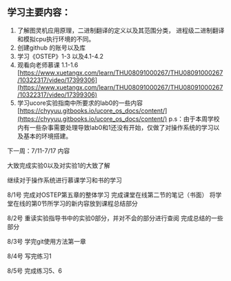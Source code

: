 ## 学习主要内容：

1. 了解图灵机应用原理，二进制翻译的定义以及其范围分类， 进程级二进制翻译和模拟cpu执行环境的不同。
2. 创建github 的账号以及库
3. 学习《OSTEP》1-3 以及4.1-4.2
4. 观看向老师慕课 1.1-1.6 [https://www.xuetangx.com/learn/THU08091000267/THU08091000267/10322317/video/17399306](https://www.xuetangx.com/learn/THU08091000267/THU08091000267/10322317/video/17399306)
5. 学习ucore实验指南中所要求的lab0的一些内容 [https://chyyuu.gitbooks.io/ucore_os_docs/content/](https://chyyuu.gitbooks.io/ucore_os_docs/content/)
p.s：由于本周学校内有一些杂事需要处理导致lab0和1还没有开始，仅做了对操作系统的学习以及基本的环境搭建。

下一周：7/11-7/17 内容

大致完成实验0以及对实验1的大致了解

继续对于操作系统进行慕课学习和书的学习

8/1号
完成对OSTEP第五章的整体学习
完成课堂在线第二节的笔记（书面）
将学堂在线的第0节所学习的新内容放到课程总结部分

8/2号
重读实验指导书中的实验0部分，并对不会的部分进行查阅
完成总结的一些部分

8/3号
学完git使用方法第一章

8/4号
写完练习1

8/5号
完成练习5、6
